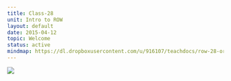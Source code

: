 ```yaml
---
title: Class-28
unit: Intro to ROW
layout: default
date: 2015-04-12
topic: Welcome
status: active
mindmap: https://dl.dropboxusercontent.com/u/916107/teachdocs/row-28-ordo.png
---
```


![](https://dl.dropboxusercontent.com/u/916107/teachdocs/row-29-ordo.png)
